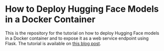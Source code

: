 # How to Deploy Hugging Face Models in a Docker Container

This is the repository for the tutorial on how to deploy Hugging Face models in a Docker container and to expose it as a web service endpoint using Flask. The tutorial is available on [this blog post](https://fgiasson.com/blog/index.php/2023/08/23/how-to-deploy-hugging-face-models-in-a-docker-container/).
